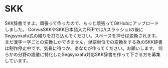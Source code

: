 # SKK
SKK辞書ですよ。頑張って作ったので、もっと頑張ってGitHubにアップロードしました。
CorvusSKKやSKK日本語入力FEPでは/(スラッシュ)の後にSegsyoxafu式の綴りを打ち込んでください。スペースを押せば変換されます。
まだ漢字一字ごとの変換しかできません。単語単位での変換をする為のSKK辞書は制作停止中です。気長に待つか、あなたが作ってください。お願いします。
何らかの分野の語彙に特化したSegsyoxafu対応SKK辞書を作って下さる方を募集しています。
